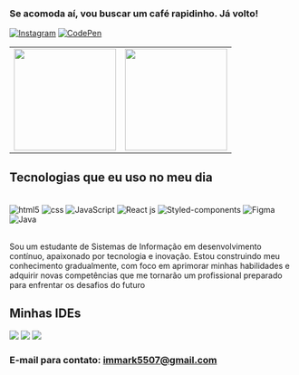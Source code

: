 ### Se acomoda aí, vou buscar um café rapidinho. Já volto!

[![Instagram](https://img.shields.io/badge/Instagram-E4405F?style=for-the-badge&logo=instagram&logoColor=white
)](https://www.instagram.com/marcoskaua.inst/)
[![CodePen](https://img.shields.io/badge/Codepen-000000?style=for-the-badge&logo=codepen&logoColor=white
)](https://codepen.io/marcos-kau-)

<a href="https://github.com/immark007">
  <table>
    <tr>
      <td><img height="180" src="https://github-readme-stats.vercel.app/api?username=immark007&show_icons=true&theme=onedark" /></td>
      <td><img height="180" src="https://github-readme-stats.vercel.app/api/top-langs/?username=immark007&layout=compact&theme=onedark" /></td>
    </tr>
  </table>
</a>

## Tecnologias que eu uso no meu dia

<div style="diplay: inline_block"><br/>
  <img align="center" alt="html5" src="https://img.shields.io/badge/HTML5-E34F26?style=for-the-badge&logo=html5&logoColor=white" />
  <img align="center" alt="css" src="https://img.shields.io/badge/CSS3-1572B6?style=for-the-badge&logo=css3&logoColor=white" />
  <img align="center" alt="JavaScript" src="https://img.shields.io/badge/JavaScript-F7DF1E?style=for-the-badge&logo=javascript&logoColor=black" />
  <img align="center" alt="React js" src="https://img.shields.io/badge/React-20232A?style=for-the-badge&logo=react&logoColor=61DAFB" />
  <img align="center" alt="Styled-components" src="https://img.shields.io/badge/styled--components-DB7093?style=for-the-badge&logo=styled-components&logoColor=white" />
  <img align="center" alt="Figma" src="https://img.shields.io/badge/Figma-F24E1E?style=for-the-badge&logo=figma&logoColor=white" />
  <img align="center" alt="Java" src="https://img.shields.io/badge/Java-ED8B00?style=for-the-badge&logo=openjdk&logoColor=white" />
</div><br/>

Sou um estudante de Sistemas de Informação em desenvolvimento contínuo, apaixonado por tecnologia e inovação. Estou construindo meu conhecimento gradualmente, com foco em aprimorar minhas habilidades e adquirir novas competências que me tornarão um profissional preparado para enfrentar os desafios do futuro <br/>

## Minhas IDEs
<div>
  <img src="https://img.shields.io/badge/Eclipse-2C2255?style=for-the-badge&logo=eclipse&logoColor=white">
  <img src="https://img.shields.io/badge/Visual_Studio_Code-0078D4?style=for-the-badge&logo=visual%20studio%20code&logoColor=white">
  <img src="https://img.shields.io/badge/IntelliJ_IDEA-000000.svg?style=for-the-badge&logo=intellij-idea&logoColor=white">
</div>

### E-mail para contato: immark5507@gmail.com
